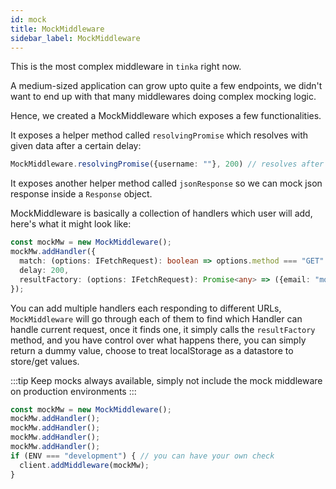 ```yaml
---
id: mock
title: MockMiddleware
sidebar_label: MockMiddleware
---
```


This is the most complex middleware in `tinka` right now.

A medium-sized application can grow upto quite a few endpoints, we didn't want to end up with that many middlewares doing complex mocking logic.

Hence, we created a MockMiddleware which exposes a few functionalities.

It exposes a helper method called `resolvingPromise` which resolves with given data after a certain delay:
```typescript
MockMiddleware.resolvingPromise({username: ""}, 200) // resolves after 200ms
```
It exposes another helper method called `jsonResponse` so we can mock json response inside a `Response` object.

MockMiddleware is basically a collection of handlers which user will add, here's what it might look like:

```typescript
const mockMw = new MockMiddleware();
mockMw.addHandler({
  match: (options: IFetchRequest): boolean => options.method === "GET" && options.url.includes("/user/by_id"),
  delay: 200,
  resultFactory: (options: IFetchRequest): Promise<any> => ({email: "mock@mockEmail.com", name: "mock name"}),
});
```

You can add multiple handlers each responding to different URLs,
`MockMiddleware` will go through each of them to find which Handler can handle current request,
once it finds one, it simply calls the `resultFactory` method, and you have control over what happens there,
you can simply return a dummy value, choose to treat localStorage as a datastore to store/get values.

:::tip
Keep mocks always available, simply not include the mock middleware on production environments
:::

```typescript
const mockMw = new MockMiddleware();
mockMw.addHandler();
mockMw.addHandler();
mockMw.addHandler();
mockMw.addHandler();
if (ENV === "development") { // you can have your own check
  client.addMiddleware(mockMw);
}
```
